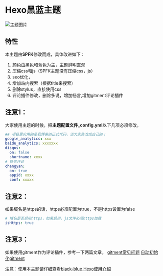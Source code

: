 # Hexo黑蓝主题
![主题图片](http://o7kalf5h3.bkt.clouddn.com/blog-index.png)

## 特性
本主题由**SPFK**修改而成，具体改进如下：
1. 颜色由黑色和蓝色为主，主题鲜明直观
2. 压缩css和js（SPFK主题没有压缩css，js）
3. seo优化，
4. 增加站内搜索（根据title来搜索）
5. 删除stylus，直接使用css
6. 评论插件修改，删除多说，增加畅言,增加gitment评论插件

## 注意1：
大家使用主题的时候，把**主题配置文件_config.yml**以下几项必须修改，
```yml
## 项目里实用的是我博客的正式代码，请大家修改成自己的！
google_analytics: xxx
baidu_analytics: xxxxxxx
disqus:
  on: false
  shortname: xxxx
# 畅言评论
changyan:
  on: true
  appid: xxxx
  conf: xxxxx

```

## 注意2：
如果域名是https的话，https必须配置为true，不是https设置为false
```yml
# 域名是否启用https，如果启用，js文件必须https加载
isHttps: true
```
## 注意3：
如果使用gitment作为评论插件，参考一下两篇文章。
[gitment常见问题](http://xichen.pub/2018/01/31/2018-01-31-gitment/)
[自动初始化gitment](https://draveness.me/git-comments-initialize)


注意：使用本主题请仔细查看[black-blue Hexo使用介绍](http://geeksblog.cc/hexo-theme.html)

